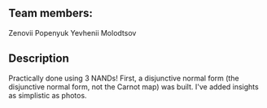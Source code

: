 ## Team members:
Zenovii Popenyuk
Yevhenii Molodtsov

## Description
Practically done using 3 NANDs!
First, a disjunctive normal form (the disjunctive normal form, not the Carnot map) was built. I've added insights as simplistic as photos.
